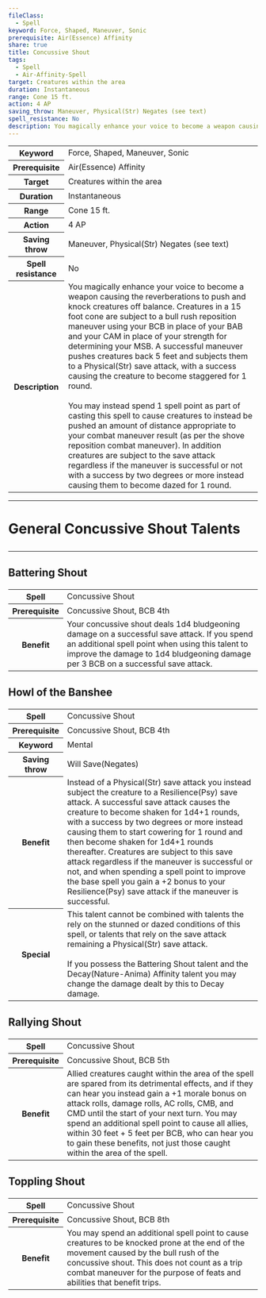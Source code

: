 ```yaml
---
fileClass:
  - Spell
keyword: Force, Shaped, Maneuver, Sonic
prerequisite: Air(Essence) Affinity
share: true
title: Concussive Shout
tags:
  - Spell
  - Air-Affinity-Spell
target: Creatures within the area
duration: Instantaneous
range: Cone 15 ft.
action: 4 AP
saving_throw: Maneuver, Physical(Str) Negates (see text)
spell_resistance: No
description: You magically enhance your voice to become a weapon causing the reverberations to push and knock creatures off balance. Creatures in a 15 foot cone are subject to a bull rush reposition maneuver using your BCB in place of your BAB and your CAM in place of your strength for determining your MSB. A successful maneuver pushes creatures back 5 feet and subjects them to a Physical(Str) save attack, with a success causing the creature to become staggered for 1 round.<br><br>You may instead spend 1 spell point as part of casting this spell to cause creatures to instead be pushed an amount of distance appropriate to your combat maneuver result (as per the shove reposition combat maneuver). In addition creatures are subject to the save attack regardless if the maneuver is successful or not with a success by two degrees or more instead causing them to become dazed for 1 round.
---
```


<p><span style="overflow-x: auto;"><table><tbody><tr><th>Keyword</th><td>Force, Shaped, Maneuver, Sonic</td></tr><tr><th>Prerequisite</th><td>Air(Essence) Affinity</td></tr><tr><th>Target</th><td>Creatures within the area</td></tr><tr><th>Duration</th><td>Instantaneous</td></tr><tr><th>Range</th><td>Cone 15 ft.</td></tr><tr><th>Action</th><td>4 AP</td></tr><tr><th>Saving throw</th><td>Maneuver, Physical(Str) Negates (see text)</td></tr><tr><th>Spell resistance</th><td>No</td></tr><tr><th>Description</th><td>You magically enhance your voice to become a weapon causing the reverberations to push and knock creatures off balance. Creatures in a 15 foot cone are subject to a bull rush reposition maneuver using your BCB in place of your BAB and your CAM in place of your strength for determining your MSB. A successful maneuver pushes creatures back 5 feet and subjects them to a Physical(Str) save attack, with a success causing the creature to become staggered for 1 round.<br><br>You may instead spend 1 spell point as part of casting this spell to cause creatures to instead be pushed an amount of distance appropriate to your combat maneuver result (as per the shove reposition combat maneuver). In addition creatures are subject to the save attack regardless if the maneuver is successful or not with a success by two degrees or more instead causing them to become dazed for 1 round.</td></tr></tbody></table></span></p><span><span><hr></span></span><h1><span><p>General Concussive Shout Talents</p></span></h1><span><span><hr></span></span><h2><span><p>Battering Shout</p></span></h2><p><span style="overflow-x: auto;"><table><tbody><tr><th>Spell</th><td>Concussive Shout</td></tr><tr><th>Prerequisite</th><td>Concussive Shout, BCB 4th</td></tr><tr><th>Benefit</th><td>Your concussive shout deals 1d4 bludgeoning damage on a successful save attack. If you spend an additional spell point when using this talent to improve the damage to 1d4 bludgeoning damage per 3 BCB on a successful save attack.</td></tr></tbody></table></span></p><h2><span><p>Howl of the Banshee</p></span></h2><p><span style="overflow-x: auto;"><table><tbody><tr><th>Spell</th><td>Concussive Shout</td></tr><tr><th>Prerequisite</th><td>Concussive Shout, BCB 4th</td></tr><tr><th>Keyword</th><td>Mental</td></tr><tr><th>Saving throw</th><td>Will Save(Negates)</td></tr><tr><th>Benefit</th><td>Instead of a Physical(Str) save attack you instead subject the creature to a Resilience(Psy) save attack. A successful save attack causes the creature to become shaken for 1d4+1 rounds, with a success by two degrees or more instead causing them to start cowering for 1 round and then become shaken for 1d4+1 rounds thereafter. Creatures are subject to this save attack regardless if the maneuver is successful or not, and when spending a spell point to improve the base spell you gain a +2 bonus to your Resilience(Psy) save attack if the maneuver is successful.</td></tr><tr><th>Special</th><td>This talent cannot be combined with talents the rely on the stunned or dazed conditions of this spell, or talents that rely on the save attack remaining a Physical(Str) save attack.<br><br>If you possess the Battering Shout talent and the Decay(Nature-Anima) Affinity talent you may change the damage dealt by this to Decay damage.</td></tr></tbody></table></span></p><h2><span><p>Rallying Shout</p></span></h2><p><span style="overflow-x: auto;"><table><tbody><tr><th>Spell</th><td>Concussive Shout</td></tr><tr><th>Prerequisite</th><td>Concussive Shout, BCB 5th</td></tr><tr><th>Benefit</th><td>Allied creatures caught within the area of the spell are spared from its detrimental effects, and if they can hear you instead gain a +1 morale bonus on attack rolls, damage rolls, AC rolls, CMB, and CMD until the start of your next turn. You may spend an additional spell point to cause all allies, within 30 feet + 5 feet per BCB, who can hear you to gain these benefits, not just those caught within the area of the spell.</td></tr></tbody></table></span></p><h2><span><p>Toppling Shout</p></span></h2><p><span style="overflow-x: auto;"><table><tbody><tr><th>Spell</th><td>Concussive Shout</td></tr><tr><th>Prerequisite</th><td>Concussive Shout, BCB 8th</td></tr><tr><th>Benefit</th><td>You may spend an additional spell point to cause creatures to be knocked prone at the end of the movement caused by the bull rush of the concussive shout. This does not count as a trip combat maneuver for the purpose of feats and abilities that benefit trips.</td></tr></tbody></table></span></p>
